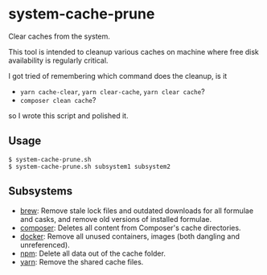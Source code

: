 # system-cache-prune

Clear caches from the system.

This tool is intended to cleanup various caches on machine where free
disk availability is regularly critical.

I got tried of remembering which command does the cleanup, is it
- `yarn cache-clear`, `yarn clear-cache`, `yarn clear cache`?
- `composer clean cache`?

so I wrote this script and polished it.

## Usage

```
$ system-cache-prune.sh
$ system-cache-prune.sh subsystem1 subsystem2
```

## Subsystems

- [brew]: Remove stale lock files and outdated downloads for all formulae and casks, and remove old versions of installed formulae.
- [composer]: Deletes all content from Composer's cache directories.
- [docker]: Remove all unused containers, images (both dangling and unreferenced).
- [npm]: Delete all data out of the cache folder.
- [yarn]: Remove the shared cache files.

[brew]: https://docs.brew.sh/FAQ#how-do-i-uninstall-old-versions-of-a-formula
[composer]: https://getcomposer.org/doc/03-cli.md#clear-cache-clearcache-cc
[docker]: https://docs.docker.com/engine/reference/commandline/system_prune/
[yarn]: https://yarnpkg.com/cli/cache/clean
[npm]: https://docs.npmjs.com/cli-commands/cache.html
